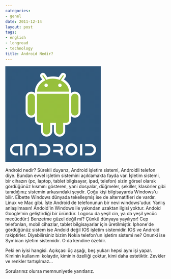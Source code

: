 ```yaml
---
categories:
- genel
date: 2011-12-14
layout: post
tags:
- english
- longread
- technology
title: Android Nedir?
---
```


[![](/images/8a6ff-androidvsiphone.png)](https://suatatan.wordpress.com/wp-content/uploads/2011/12/8a6ff-androidvsiphone.png)

  

Android nedir? Sürekli duyarız, Android işletim sistemi, Androidli telefon diye. Bundan evvel işletim sistemini açıklamakta fayda var. İşletim sistemi, bir cihazın (pc, laptop, tablet bilgisayar, ipad, telefon) sizin görsel olarak gördüğünüz kısmını gösteren, yani dosyalar, düğmeler, şekiller, klasörler gibi tanıdığınız sistemin arkasındaki şeydir. Çoğu kişi bilgisayarda Windows'u bilir. Elbette Windows dünyada tekelleşmiş ise de alternatifleri de vardır. Linux ve Mac gibi. İşte Android de telefonunun bir nevi windows'udur. Yanlış anlaşılmasın! Andoid'in Windows ile yakından uzaktan ilgisi yoktur. Andoid Google'nin geliştirdiği bir üründür. Logosu da yeşil cin, ya da yeşil yecüc mecücdür:) Benzetme güzel değil mi? Çünkü dünyaya yayılıyor! Cep telefonları, mobil cihazlar, tablet bilgisayarlar için üretilmiştir. Iphone'de gördüğünüz sistem ise Andoid değil IOS işletim sistemidir. IOS ve Android rakiptirler. Diyebilirsiniz bizim Nokia telefon'un işletim sistemi ne? Onunki ise Symbian işletim sistemidir. O da kendine özeldir.

Peki en iyisi hangisi. Açıkçası üç aşağı, beş yukarı hepsi aynı işi yapar. Kiminin kullanımı kolaydır, kiminin özelliği çoktur, kimi daha estetiktir. Zevkler ve renkler tartışılmaz…

Sorularınız olursa memnuniyetle yanıtlarız.
